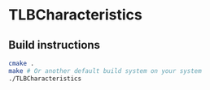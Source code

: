 # TLBCharacteristics

## Build instructions

```bash
cmake .
make # Or another default build system on your system
./TLBCharacteristics
```
